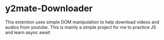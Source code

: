 # y2mate-Downloader
This extention uses simple DOM manipulation to help download videos and audios from youtube. This is mainly a simple project for me to practice JS and learn async await

